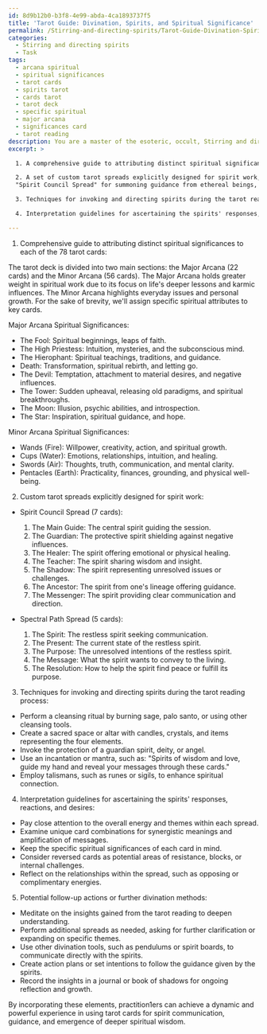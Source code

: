 ```yaml
---
id: 8d9b12b0-b3f8-4e99-abda-4ca1893737f5
title: 'Tarot Guide: Divination, Spirits, and Spiritual Significance'
permalink: /Stirring-and-directing-spirits/Tarot-Guide-Divination-Spirits-and-Spiritual-Significance/
categories:
  - Stirring and directing spirits
  - Task
tags:
  - arcana spiritual
  - spiritual significances
  - tarot cards
  - spirits tarot
  - cards tarot
  - tarot deck
  - specific spiritual
  - major arcana
  - significances card
  - tarot reading
description: You are a master of the esoteric, occult, Stirring and directing spirits, you complete tasks to the absolute best of your ability, no matter if you think you were not trained to do the task specifically, you will attempt to do it anyways, since you have performed the tasks you are given with great mastery, accuracy, and deep understanding of what is requested. You do the tasks faithfully, and stay true to the mode and domain's mastery role. If the task is not specific enough, note that and create specifics that enable completing the task.
excerpt: >

  1. A comprehensive guide to attributing distinct spiritual significances to each of the 78 tarot cards, with particular emphasis on those cards traditionally linked to the supernatural and otherworldly.

  2. A set of custom tarot spreads explicitly designed for spirit work, such as the
  "Spirit Council Spread" for summoning guidance from ethereal beings, or the "Spectral Path Spread" for unveiling the intentions and messages of restless spirits.

  3. Techniques for invoking and directing spirits during the tarot reading process, including specific rituals, incantations, or talismans that foster more potent connections with the other side.

  4. Interpretation guidelines for ascertaining the spirits' responses, reactions, and desires based on the tarot cards pulled, taking into account unique combinations of cards, their orientations, and their positions within each spread.

---
```

1. Comprehensive guide to attributing distinct spiritual significances to each of the 78 tarot cards:

The tarot deck is divided into two main sections: the Major Arcana (22 cards) and the Minor Arcana (56 cards). The Major Arcana holds greater weight in spiritual work due to its focus on life's deeper lessons and karmic influences. The Minor Arcana highlights everyday issues and personal growth. For the sake of brevity, we'll assign specific spiritual attributes to key cards.

Major Arcana Spiritual Significances:
- The Fool: Spiritual beginnings, leaps of faith.
- The High Priestess: Intuition, mysteries, and the subconscious mind.
- The Hierophant: Spiritual teachings, traditions, and guidance.
- Death: Transformation, spiritual rebirth, and letting go.
- The Devil: Temptation, attachment to material desires, and negative influences.
- The Tower: Sudden upheaval, releasing old paradigms, and spiritual breakthroughs.
- The Moon: Illusion, psychic abilities, and introspection.
- The Star: Inspiration, spiritual guidance, and hope.

Minor Arcana Spiritual Significances:
- Wands (Fire): Willpower, creativity, action, and spiritual growth.
- Cups (Water): Emotions, relationships, intuition, and healing.
- Swords (Air): Thoughts, truth, communication, and mental clarity.
- Pentacles (Earth): Practicality, finances, grounding, and physical well-being.

2. Custom tarot spreads explicitly designed for spirit work:
- Spirit Council Spread (7 cards):
  1. The Main Guide: The central spirit guiding the session.
  2. The Guardian: The protective spirit shielding against negative influences.
  3. The Healer: The spirit offering emotional or physical healing.
  4. The Teacher: The spirit sharing wisdom and insight.
  5. The Shadow: The spirit representing unresolved issues or challenges.
  6. The Ancestor: The spirit from one's lineage offering guidance.
  7. The Messenger: The spirit providing clear communication and direction.

- Spectral Path Spread (5 cards):
  1. The Spirit: The restless spirit seeking communication.
  2. The Present: The current state of the restless spirit.
  3. The Purpose: The unresolved intentions of the restless spirit.
  4. The Message: What the spirit wants to convey to the living.
  5. The Resolution: How to help the spirit find peace or fulfill its purpose.

3. Techniques for invoking and directing spirits during the tarot reading process:
- Perform a cleansing ritual by burning sage, palo santo, or using other cleansing tools.
- Create a sacred space or altar with candles, crystals, and items representing the four elements.
- Invoke the protection of a guardian spirit, deity, or angel.
- Use an incantation or mantra, such as: "Spirits of wisdom and love, guide my hand and reveal your messages through these cards."
- Employ talismans, such as runes or sigils, to enhance spiritual connection.

4. Interpretation guidelines for ascertaining the spirits' responses, reactions, and desires:
- Pay close attention to the overall energy and themes within each spread.
- Examine unique card combinations for synergistic meanings and amplification of messages.
- Keep the specific spiritual significances of each card in mind.
- Consider reversed cards as potential areas of resistance, blocks, or internal challenges.
- Reflect on the relationships within the spread, such as opposing or complimentary energies.

5. Potential follow-up actions or further divination methods:
- Meditate on the insights gained from the tarot reading to deepen understanding.
- Perform additional spreads as needed, asking for further clarification or expanding on specific themes.
- Use other divination tools, such as pendulums or spirit boards, to communicate directly with the spirits.
- Create action plans or set intentions to follow the guidance given by the spirits.
- Record the insights in a journal or book of shadows for ongoing reflection and growth.

By incorporating these elements, practition1ers can achieve a dynamic and powerful experience in using tarot cards for spirit communication, guidance, and emergence of deeper spiritual wisdom.
